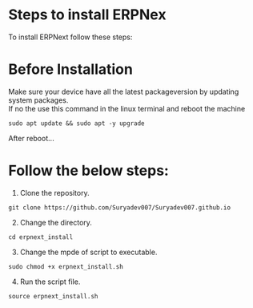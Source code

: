 # Steps to install ERPNex
To install ERPNext follow these steps:<br>
# Before Installation
Make sure your device have all the latest packageversion by updating system packages.<br>
If no the use this command in the linux terminal and reboot the machine <br>
```
sudo apt update && sudo apt -y upgrade
```
After reboot...
# Follow the below steps:

1. Clone the repository.
```
git clone https://github.com/Suryadev007/Suryadev007.github.io
```
2. Change the directory.
```
cd erpnext_install
```
3. Change the mpde of script to executable.
```
sudo chmod +x erpnext_install.sh
```
4. Run the script file.
```
source erpnext_install.sh
```
